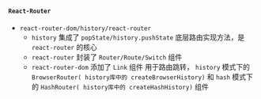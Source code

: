 #### `React-Router`

+ `react-router-dom/history/react-router`
  + `history` 集成了 `popState/history.pushState` 底层路由实现方法，是 `react-router` 的核心
  + `react-router` 封装了 `Router/Route/Switch` 组件
  + `react-router-dom` 添加了 `Link` 组件 用于路由跳转， `history` 模式下的 `BrowserRouter( history库中的 createBrowserHistory)` 和 `hash` 模式下的 `HashRouter( history库中的 createHashHistory)` 组件

